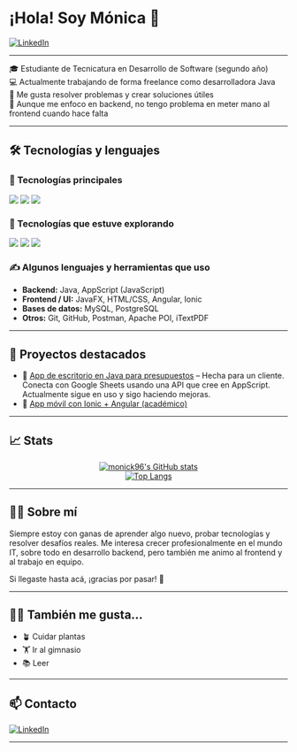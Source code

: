 # ¡Hola! Soy Mónica 👋

[![LinkedIn](https://img.shields.io/badge/LinkedIn-blue?style=flat&logo=linkedin&logoColor=white&link=https://www.linkedin.com/in/monica-melgarejo-esquivel-2b1b39164/)](https://www.linkedin.com/in/monica-melgarejo-esquivel-2b1b39164/)

---

🎓 Estudiante de Tecnicatura en Desarrollo de Software (segundo año)   
💻 Actualmente trabajando de forma freelance como desarrolladora Java  
🔧 Me gusta resolver problemas y crear soluciones útiles  
🙌 Aunque me enfoco en backend, no tengo problema en meter mano al frontend cuando hace falta

---

## 🛠️ Tecnologías y lenguajes

### 🚀 Tecnologías principales
<div align="left">
  <img src="https://img.shields.io/badge/Java-ED8B00?style=for-the-badge&logo=java&logoColor=white"/>
  <img src="https://img.shields.io/badge/JavaScript-F7DF1E?style=for-the-badge&logo=javascript&logoColor=black"/>
  <img src="https://img.shields.io/badge/JavaFX-3873AE?style=for-the-badge&logo=java&logoColor=white"/>
</div>

### 🧪 Tecnologías que estuve explorando
<div align="left">
  <img src="https://img.shields.io/badge/TypeScript-007ACC?style=for-the-badge&logo=typescript&logoColor=white"/>
  <img src="https://img.shields.io/badge/Angular-DD0031?style=for-the-badge&logo=angular&logoColor=white"/>
  <img src="https://img.shields.io/badge/Ionic-3880FF?style=for-the-badge&logo=ionic&logoColor=white"/>
</div>  

### ✍️ Algunos lenguajes y herramientas que uso
- **Backend:** Java, AppScript (JavaScript)
- **Frontend / UI:** JavaFX, HTML/CSS, Angular, Ionic
- **Bases de datos:** MySQL, PostgreSQL
- **Otros:** Git, GitHub, Postman, Apache POI, iTextPDF

---

## 📂 Proyectos destacados

- 💼 [App de escritorio en Java para presupuestos](https://github.com/monick96/AppEscritorioGestionPresupuestosMayoristas-Java) – Hecha para un cliente. Conecta con Google Sheets usando una API que cree en AppScript. Actualmente sigue en uso y sigo haciendo mejoras.
- 📱 [App móvil con Ionic + Angular (académico)](https://github.com/jlarata/habitus)

---

## 📈 Stats

<div align="center">

[![monick96's GitHub stats](https://repo-stats-blue.vercel.app/api?username=monick96&show_icons=true&theme=radical)](https://github.com/anuraghazra/github-readme-stats)  
[![Top Langs](https://repo-stats-blue.vercel.app/api/top-langs/?username=monick96&layout=compact&theme=radical)](https://github.com/anuraghazra/github-readme-stats)

</div>

---

## 🙋‍♀️ Sobre mí

Siempre estoy con ganas de aprender algo nuevo, probar tecnologías y resolver desafíos reales. Me interesa crecer profesionalmente en el mundo IT, sobre todo en desarrollo backend, pero también me animo al frontend y al trabajo en equipo.

Si llegaste hasta acá, ¡gracias por pasar! 🚀

---

## 🧘‍♀️ También me gusta...
- 🪴 Cuidar plantas
- 🏋️ Ir al gimnasio
- 📚 Leer

---

## 📫 Contacto

[![LinkedIn](https://img.shields.io/badge/LinkedIn-blue?style=flat&logo=linkedin&logoColor=white)](https://www.linkedin.com/in/monica-melgarejo-esquivel-2b1b39164/)

---


